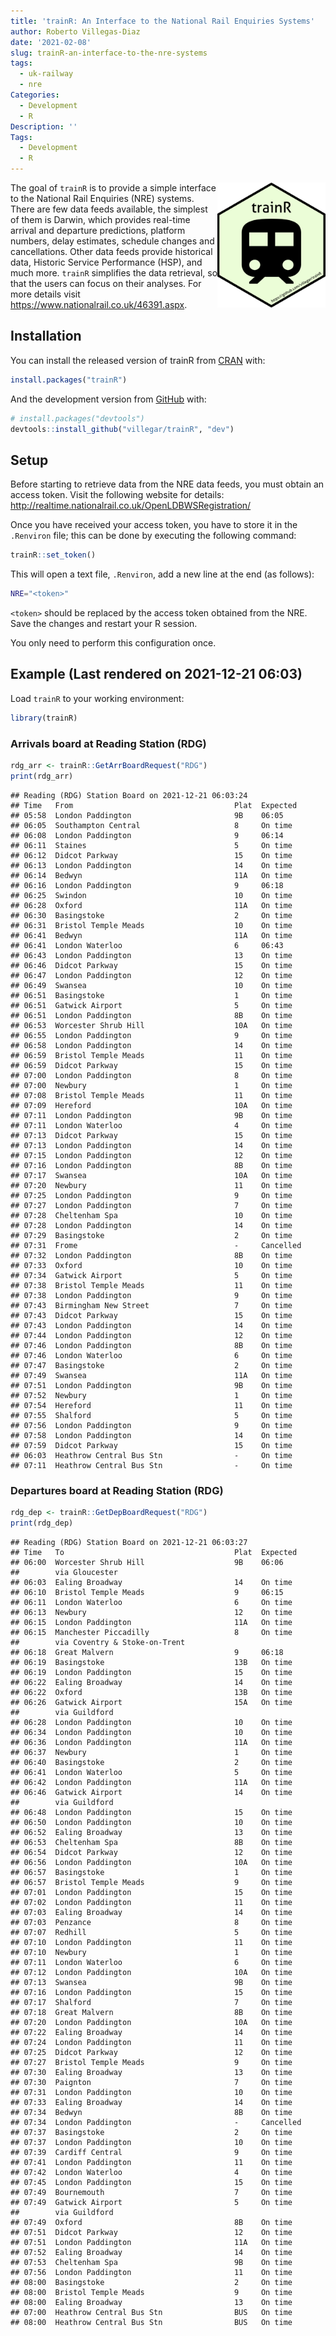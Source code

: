 ```yaml
---
title: 'trainR: An Interface to the National Rail Enquiries Systems'
author: Roberto Villegas-Diaz
date: '2021-02-08'
slug: trainR-an-interface-to-the-nre-systems
tags:
  - uk-railway
  - nre
Categories:
  - Development
  - R
Description: ''
Tags:
  - Development
  - R
---
```


<img src="https://raw.githubusercontent.com/villegar/trainR/main/inst/images/logo.png" alt="logo" align="right" height=200px/>

The goal of `trainR` is to provide a simple interface to the 
National Rail Enquiries (NRE) systems. There are few data feeds 
available, the simplest of them is Darwin, which provides real-time 
arrival and departure predictions, platform numbers, delay estimates, 
schedule changes and cancellations. Other data feeds provide historical 
data, Historic Service Performance (HSP), and much more. `trainR` 
simplifies the data retrieval, so that the users can focus on their 
analyses. For more details visit 
https://www.nationalrail.co.uk/46391.aspx.

## Installation

You can install the released version of trainR from [CRAN](https://CRAN.R-project.org) with:

``` r
install.packages("trainR")
```

And the development version from [GitHub](https://github.com/) with:

``` r
# install.packages("devtools")
devtools::install_github("villegar/trainR", "dev")
```

## Setup
Before starting to retrieve data from the NRE data feeds, you must obtain an access token. 
Visit the following website for details: http://realtime.nationalrail.co.uk/OpenLDBWSRegistration/

Once you have received your access token, you have to store it in the `.Renviron` file; this can be 
done by executing the following command:


```r
trainR::set_token()
```

This will open a text file, `.Renviron`, add a new line at the end (as follows):

```bash
NRE="<token>"
```

`<token>` should be replaced by the access token obtained from the NRE. Save the changes and restart 
your R session.

You only need to perform this configuration once.

## Example (Last rendered on 2021-12-21 06:03)

Load `trainR` to your working environment:

```r
library(trainR)
```

### Arrivals board at Reading Station (RDG)


```r
rdg_arr <- trainR::GetArrBoardRequest("RDG")
print(rdg_arr)
```

```
## Reading (RDG) Station Board on 2021-12-21 06:03:24
## Time   From                                    Plat  Expected
## 05:58  London Paddington                       9B    06:05
## 06:05  Southampton Central                     8     On time
## 06:08  London Paddington                       9     06:14
## 06:11  Staines                                 5     On time
## 06:12  Didcot Parkway                          15    On time
## 06:13  London Paddington                       14    On time
## 06:14  Bedwyn                                  11A   On time
## 06:16  London Paddington                       9     06:18
## 06:25  Swindon                                 10    On time
## 06:28  Oxford                                  11A   On time
## 06:30  Basingstoke                             2     On time
## 06:31  Bristol Temple Meads                    10    On time
## 06:41  Bedwyn                                  11A   On time
## 06:41  London Waterloo                         6     06:43
## 06:43  London Paddington                       13    On time
## 06:46  Didcot Parkway                          15    On time
## 06:47  London Paddington                       12    On time
## 06:49  Swansea                                 10    On time
## 06:51  Basingstoke                             1     On time
## 06:51  Gatwick Airport                         5     On time
## 06:51  London Paddington                       8B    On time
## 06:53  Worcester Shrub Hill                    10A   On time
## 06:55  London Paddington                       9     On time
## 06:58  London Paddington                       14    On time
## 06:59  Bristol Temple Meads                    11    On time
## 06:59  Didcot Parkway                          15    On time
## 07:00  London Paddington                       8     On time
## 07:00  Newbury                                 1     On time
## 07:08  Bristol Temple Meads                    11    On time
## 07:09  Hereford                                10A   On time
## 07:11  London Paddington                       9B    On time
## 07:11  London Waterloo                         4     On time
## 07:13  Didcot Parkway                          15    On time
## 07:13  London Paddington                       14    On time
## 07:15  London Paddington                       12    On time
## 07:16  London Paddington                       8B    On time
## 07:17  Swansea                                 10A   On time
## 07:20  Newbury                                 11    On time
## 07:25  London Paddington                       9     On time
## 07:27  London Paddington                       7     On time
## 07:28  Cheltenham Spa                          10    On time
## 07:28  London Paddington                       14    On time
## 07:29  Basingstoke                             2     On time
## 07:31  Frome                                   -     Cancelled
## 07:32  London Paddington                       8B    On time
## 07:33  Oxford                                  10    On time
## 07:34  Gatwick Airport                         5     On time
## 07:38  Bristol Temple Meads                    11    On time
## 07:38  London Paddington                       9     On time
## 07:43  Birmingham New Street                   7     On time
## 07:43  Didcot Parkway                          15    On time
## 07:43  London Paddington                       14    On time
## 07:44  London Paddington                       12    On time
## 07:46  London Paddington                       8B    On time
## 07:46  London Waterloo                         6     On time
## 07:47  Basingstoke                             2     On time
## 07:49  Swansea                                 11A   On time
## 07:51  London Paddington                       9B    On time
## 07:52  Newbury                                 1     On time
## 07:54  Hereford                                11    On time
## 07:55  Shalford                                5     On time
## 07:56  London Paddington                       9     On time
## 07:58  London Paddington                       14    On time
## 07:59  Didcot Parkway                          15    On time
## 06:03  Heathrow Central Bus Stn                -     On time
## 07:11  Heathrow Central Bus Stn                -     On time
```

### Departures board at Reading Station (RDG)


```r
rdg_dep <- trainR::GetDepBoardRequest("RDG")
print(rdg_dep)
```

```
## Reading (RDG) Station Board on 2021-12-21 06:03:27
## Time   To                                      Plat  Expected
## 06:00  Worcester Shrub Hill                    9B    06:06
##        via Gloucester                          
## 06:03  Ealing Broadway                         14    On time
## 06:10  Bristol Temple Meads                    9     06:15
## 06:11  London Waterloo                         6     On time
## 06:13  Newbury                                 12    On time
## 06:15  London Paddington                       11A   On time
## 06:15  Manchester Piccadilly                   8     On time
##        via Coventry & Stoke-on-Trent           
## 06:18  Great Malvern                           9     06:18
## 06:19  Basingstoke                             13B   On time
## 06:19  London Paddington                       15    On time
## 06:22  Ealing Broadway                         14    On time
## 06:22  Oxford                                  13B   On time
## 06:26  Gatwick Airport                         15A   On time
##        via Guildford                           
## 06:28  London Paddington                       10    On time
## 06:34  London Paddington                       10    On time
## 06:36  London Paddington                       11A   On time
## 06:37  Newbury                                 1     On time
## 06:40  Basingstoke                             2     On time
## 06:41  London Waterloo                         5     On time
## 06:42  London Paddington                       11A   On time
## 06:46  Gatwick Airport                         14    On time
##        via Guildford                           
## 06:48  London Paddington                       15    On time
## 06:50  London Paddington                       10    On time
## 06:52  Ealing Broadway                         13    On time
## 06:53  Cheltenham Spa                          8B    On time
## 06:54  Didcot Parkway                          12    On time
## 06:56  London Paddington                       10A   On time
## 06:57  Basingstoke                             1     On time
## 06:57  Bristol Temple Meads                    9     On time
## 07:01  London Paddington                       15    On time
## 07:02  London Paddington                       11    On time
## 07:03  Ealing Broadway                         14    On time
## 07:03  Penzance                                8     On time
## 07:07  Redhill                                 5     On time
## 07:10  London Paddington                       11    On time
## 07:10  Newbury                                 1     On time
## 07:11  London Waterloo                         6     On time
## 07:12  London Paddington                       10A   On time
## 07:13  Swansea                                 9B    On time
## 07:16  London Paddington                       15    On time
## 07:17  Shalford                                7     On time
## 07:18  Great Malvern                           8B    On time
## 07:20  London Paddington                       10A   On time
## 07:22  Ealing Broadway                         14    On time
## 07:24  London Paddington                       11    On time
## 07:25  Didcot Parkway                          12    On time
## 07:27  Bristol Temple Meads                    9     On time
## 07:30  Ealing Broadway                         13    On time
## 07:30  Paignton                                7     On time
## 07:31  London Paddington                       10    On time
## 07:33  Ealing Broadway                         14    On time
## 07:34  Bedwyn                                  8B    On time
## 07:34  London Paddington                       -     Cancelled
## 07:37  Basingstoke                             2     On time
## 07:37  London Paddington                       10    On time
## 07:39  Cardiff Central                         9     On time
## 07:41  London Paddington                       11    On time
## 07:42  London Waterloo                         4     On time
## 07:45  London Paddington                       15    On time
## 07:49  Bournemouth                             7     On time
## 07:49  Gatwick Airport                         5     On time
##        via Guildford                           
## 07:49  Oxford                                  8B    On time
## 07:51  Didcot Parkway                          12    On time
## 07:51  London Paddington                       11A   On time
## 07:52  Ealing Broadway                         14    On time
## 07:53  Cheltenham Spa                          9B    On time
## 07:56  London Paddington                       11    On time
## 08:00  Basingstoke                             2     On time
## 08:00  Bristol Temple Meads                    9     On time
## 08:00  Ealing Broadway                         13    On time
## 07:00  Heathrow Central Bus Stn                BUS   On time
## 08:00  Heathrow Central Bus Stn                BUS   On time
```
